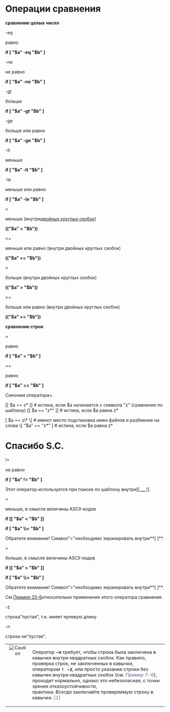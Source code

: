 # Операции сравнения

**сравнение целых чисел**

\-eq

равно

**if \[ "$a" -eq "$b" \]**

\-ne

не равно

**if \[ "$a" -ne "$b" \]**

\-gt

больше

**if \[ "$a" -gt "$b" \]**

\-ge

больше или равно

**if \[ "$a" -ge "$b" \]**

\-lt

меньше

**if \[ "$a" -lt "$b" \]**

\-le

меньше или равно

**if \[ "$a" -le "$b" \]**

<

меньше (внутри[двойных круглых скобок](https://www.opennet.ru/docs/RUS/bash_scripting_guide/x4862.html))

**(("$a" < "$b"))**

<=

меньше или равно (внутри двойных круглых скобок)

**(("$a" <= "$b"))**

\>

больше (внутри двойных круглых скобок)

**(("$a" > "$b"))**

\>=

больше или равно (внутри двойных круглых скобок)

**(("$a" >= "$b"))**

**сравнение строк**

\=

равно

**if \[ "$a" = "$b" \]**

\==

равно

**if \[ "$a" == "$b" \]**

Синоним оператора\=.

\[\[ $a == z\* \]\]    # истина, если $a начинается с символа "z" (сравнение по шаблону)
\[\[ $a == "z\*" \]\]  # истина, если $a равна z\*

\[ $a == z\* \]      # имеют место подстановка имен файлов и разбиение на слова
\[ "$a" == "z\*" \]  # истина, если $a равна z\*

# Спасибо S.C.

  
  

!=

не равно

**if \[ "$a" != "$b" \]**

Этот оператор используется при поиске по шаблону внутри[\[\[ ... \]\]](https://www.opennet.ru/docs/RUS/bash_scripting_guide/c2171.html#DBLBRACKETS).

<

меньше, в смысле величины ASCII-кодов

**if \[\[ "$a" < "$b" \]\]**

**if \[ "$a" \\< "$b" \]**

Обратите внимание! Символ"<"необходимо экранировать внутри**\[ \]**.

\>

больше, в смысле величины ASCII-кодов

**if \[\[ "$a" > "$b" \]\]**

**if \[ "$a" \\> "$b" \]**

Обратите внимание! Символ">"необходимо экранировать внутри**\[ \]**.

См.[Пример 25-6](https://www.opennet.ru/docs/RUS/bash_scripting_guide/c12790.html#BUBBLE)относительно применения этого оператора сравнения.

\-z

строка"пустая", т.е. имеет нулевую длину

\-n

строка не"пустая".

<table class="CAUTION" width="90%" border="0"><tbody><tr><td width="25" align="center" valign="top" style="font-size: 11pt;"><img src="https://www.opennet.ru/docs/RUS/bash_scripting_guide/misc/abs-book/images/caution.gif" hspace="5" alt="Caution"></td><td align="left" valign="top" style="font-size: 11pt;"><p>Оператор<span>&nbsp;</span><tt class="USERINPUT"><strong>-n</strong></tt><span>&nbsp;</span>требует, чтобы строка была заключена в кавычки внутри квадратных скобок. Как правило, проверка строк, не заключенных в кавычки, оператором<span>&nbsp;</span><tt class="USERINPUT"><strong>! -z</strong></tt>, или просто указание строки без кавычек внутри квадратных скобок (см.<span>&nbsp;</span><a href="https://www.opennet.ru/docs/RUS/bash_scripting_guide/x2565.html#STRTEST" style="text-decoration: none; color: rgb(96, 96, 144);">Пример 7-6</a>), проходит нормально, однако это небезопасная, с точки зрения отказоустойчивости, практика.<span>&nbsp;</span><span class="emphasis"><em class="EMPHASIS">Всегда</em></span><span>&nbsp;</span>заключайте проверяемую строку в кавычки.<span>&nbsp;</span><a name="AEN2722" href="https://www.opennet.ru/docs/RUS/bash_scripting_guide/x2565.html#FTN.AEN2722" style="text-decoration: none; color: rgb(96, 96, 144);"><span class="footnote">[1]</span></a></p></td></tr></tbody></table>